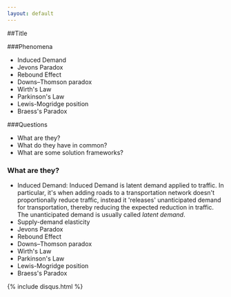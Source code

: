 ```yaml
---
layout: default
---
```


##Title



###Phenomena

- Induced Demand
- Jevons Paradox
- Rebound Effect
- Downs–Thomson paradox
- Wirth's Law
- Parkinson's Law
- Lewis-Mogridge position
- Braess's Paradox

###Questions

- What are they?
- What do they have in common?
- What are some solution frameworks?

### What are they?

- Induced Demand: Induced Demand is latent demand applied to traffic. In particular, it's when adding roads to a transportation network doesn't proportionally reduce traffic, instead it 'releases' unanticipated demand for transportation, thereby reducing the expected reduction in traffic. The unanticipated demand is usually called _latent demand_. 
- Supply-demand elasticity
- Jevons Paradox
- Rebound Effect
- Downs–Thomson paradox
- Wirth's Law
- Parkinson's Law
- Lewis-Mogridge position
- Braess's Paradox



{% include disqus.html %}

